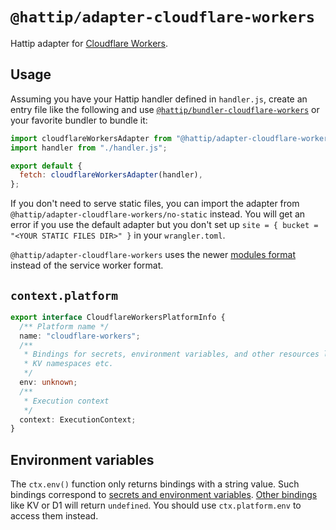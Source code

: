 # `@hattip/adapter-cloudflare-workers`

Hattip adapter for [Cloudflare Workers](https://workers.cloudflare.com).

## Usage

Assuming you have your Hattip handler defined in `handler.js`, create an entry file like the following and use [`@hattip/bundler-cloudflare-workers`](../../bundler/bundler-cloudflare-workers) or your favorite bundler to bundle it:

```js
import cloudflareWorkersAdapter from "@hattip/adapter-cloudflare-workers";
import handler from "./handler.js";

export default {
  fetch: cloudflareWorkersAdapter(handler),
};
```

If you don't need to serve static files, you can import the adapter from `@hattip/adapter-cloudflare-workers/no-static` instead. You will get an error if you use the default adapter but you don't set up `site = { bucket = "<YOUR STATIC FILES DIR>" }` in your `wrangler.toml`.

`@hattip/adapter-cloudflare-workers` uses the newer [modules format](https://blog.cloudflare.com/workers-javascript-modules) instead of the service worker format.

## `context.platform`

```ts
export interface CloudflareWorkersPlatformInfo {
  /** Platform name */
  name: "cloudflare-workers";
  /**
   * Bindings for secrets, environment variables, and other resources like
   * KV namespaces etc.
   */
  env: unknown;
  /**
   * Execution context
   */
  context: ExecutionContext;
}
```

## Environment variables

The `ctx.env()` function only returns bindings with a string value. Such bindings correspond to [secrets and environment variables](https://developers.cloudflare.com/workers/platform/environment-variables). [Other bindings](https://developers.cloudflare.com/workers/configuration/bindings) like KV or D1 will return `undefined`. You should use `ctx.platform.env` to access them instead.
